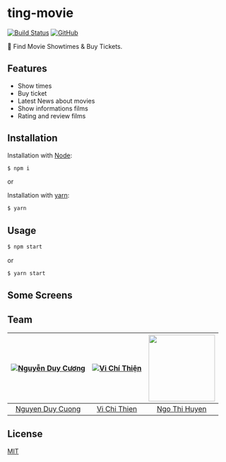 # ting-movie
[![Build Status](https://travis-ci.org/cuongw/ting-movie.svg?branch=master)](https://travis-ci.org/cuongw/ting-movie)
[![GitHub](https://img.shields.io/github/license/cuongw/ting-movie.svg)](https://github.com/cuongw/ting-movie/blob/master/LICENSE)

🦄 Find Movie Showtimes & Buy Tickets.

## Features
- Show times
- Buy ticket
- Latest News about movies
- Show informations films
- Rating and review films
## Installation
Installation with [Node](https://nodejs.org/en/):
```bash
$ npm i
```
or

Installation with [yarn](https://yarnpkg.com/lang/en/docs/install):
```bash
$ yarn
```

## Usage

```bash
$ npm start
```
or
```bash
$ yarn start
```

## Some Screens

## Team
| [![Nguyễn Duy Cương](https://github.com/cuongw.png?size=150)](https://github.com/cuongw) | [![Vi Chí Thiện](https://github.com/tvc12.png?size=150)](https://github.com/tvc12) | [<img src="https://github.com/HuyenNgo.png" width="150">](https://github.com/HuyenNgo) |
| :---: | :---: | :---: |
| [Nguyen Duy Cuong](https://github.com/cuongw) | [Vi Chi Thien](https://github.com/tvc12) | [Ngo Thi Huyen](https://github.com/HuyenNgo) | 
## License

[MIT](https://github.com/cuongw/ting-movie/blob/master/LICENSE)
